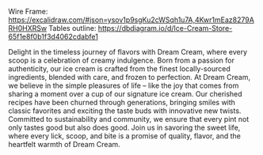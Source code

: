 Wire Frame: https://excalidraw.com/#json=ysov1p9sgKu2cWSqh1u7A,4Kwr1mEaz8279ARH0HXRSw
Tables outline: https://dbdiagram.io/d/Ice-Cream-Store-65f1e8f0b1f3d4062cdabfe1



Delight in the timeless journey of flavors with Dream Cream, where every scoop is a celebration of creamy indulgence. Born from a passion for authenticity, our ice cream is crafted from the finest locally-sourced ingredients, blended with care, and frozen to perfection. At Dream Cream, we believe in the simple pleasures of life – like the joy that comes from sharing a moment over a cup of our signature ice cream. Our cherished recipes have been churned through generations, bringing smiles with classic favorites and exciting the taste buds with innovative new twists. Committed to sustainability and community, we ensure that every pint not only tastes good but also does good. Join us in savoring the sweet life, where every lick, scoop, and bite is a promise of quality, flavor, and the heartfelt warmth of Dream Cream.